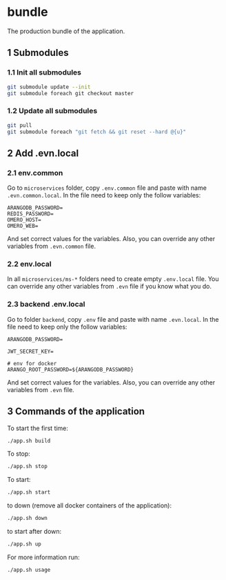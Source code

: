 # bundle

The production bundle of the application.

## 1 Submodules

### 1.1 Init all submodules
```bash
git submodule update --init
git submodule foreach git checkout master
```

### 1.2 Update all submodules
```bash
git pull
git submodule foreach "git fetch && git reset --hard @{u}"
```

## 2 Add .evn.local


### 2.1 env.common

Go to `microservices` folder, copy `.env.common` file and paste with name `.evn.common.local`.
In the file need to keep only the follow variables:
```dotenv
ARANGODB_PASSWORD=
REDIS_PASSWORD=
OMERO_HOST=
OMERO_WEB=
```
And set correct values for the variables.
Also, you can override any other variables from `.evn.common` file.

### 2.2 env.local

In all `microservices/ms-*` folders need to create empty `.env.local` file.
You can override any other variables from `.evn` file if you know what you do.


### 2.3 backend .env.local

Go to folder `backend`, copy `.env` file and paste with name `.evn.local`.
In the file need to keep only the follow variables:
```dotenv
ARANGODB_PASSWORD=

JWT_SECRET_KEY=

# env for docker
ARANGO_ROOT_PASSWORD=${ARANGODB_PASSWORD}
```
And set correct values for the variables.
Also, you can override any other variables from `.evn` file.

## 3 Commands of the application

To start the first time:
```bash
./app.sh build
```

To stop:
```bash
./app.sh stop
```

To start:
```bash
./app.sh start
```

to down (remove all docker containers of the application):
```bash
./app.sh down
```

to start after down:
```bash
./app.sh up
```

For more information run:
```bash
./app.sh usage
```
